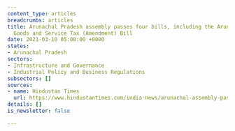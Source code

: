 ```yaml
---
content_type: articles
breadcrumbs: articles
title: Arunachal Pradesh assembly passes four bills, including the Arunachal Pradesh
  Goods and Service Tax (Amendment) Bill
date: 2021-03-10 05:00:00 +0000
states:
- Arunachal Pradesh
sectors:
- Infrastructure and Governance
- Industrial Policy and Business Regulations
subsectors: []
sources:
- name: Hindustan Times
  url: https://www.hindustantimes.com/india-news/arunachal-assembly-passes-key-bills-on-gst-regulatory-reforms-for-investors-101614868335908.html
details: []
is_newsletter: false

---
```

